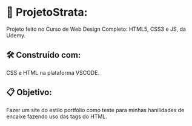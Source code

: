 # 🚀 ProjetoStrata:
 Projeto feito no Curso de Web Design Completo: HTML5, CSS3 e JS, da Udemy.
 ## 🛠️ Construído com:
 CSS e HTML na plataforma VSCODE.
 ## 📋 Objetivo:
 Fazer um site do estilo portfólio como teste para minhas hanilidades de encaixe fazendo uso das tags do HTML.
